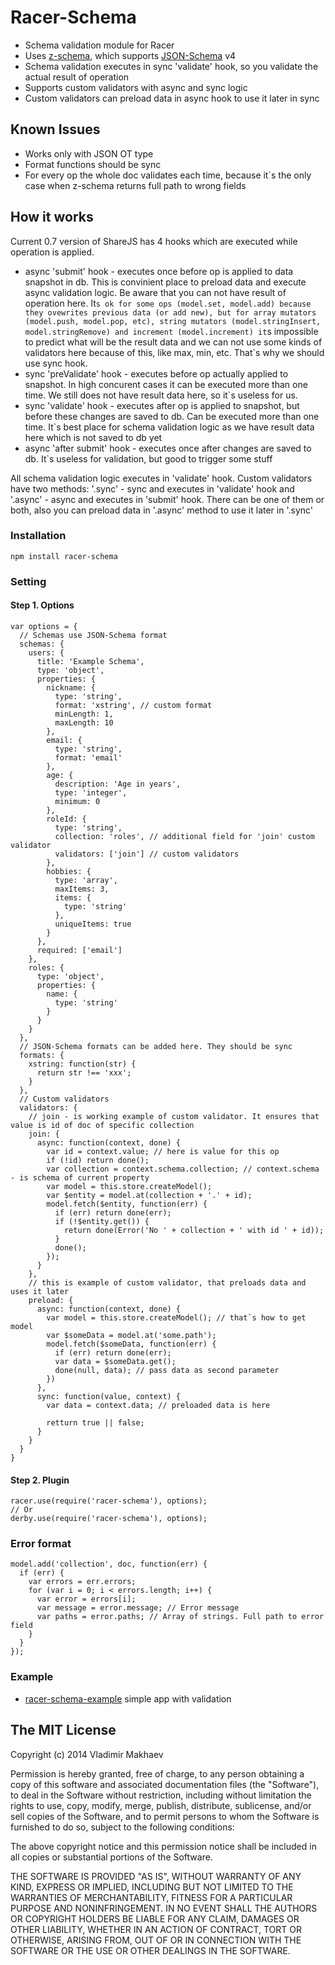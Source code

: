 # Racer-Schema

- Schema validation module for Racer
- Uses [z-schema](https://github.com/zaggino/z-schema), which supports [JSON-Schema](http://json-schema.org/) v4
- Schema validation executes in sync 'validate' hook, so you validate the actual result of operation
- Supports custom validators with async and sync logic
- Custom validators can preload data in async hook to use it later in sync

## Known Issues
- Works only with JSON OT type
- Format functions should be sync
- For every op the whole doc validates each time, because it`s the only case when z-schema returns full path to wrong fields

## How it works
Current 0.7 version of ShareJS has 4 hooks which are executed while operation is applied.
- async 'submit' hook - executes once before op is applied to data snapshot in db. This is convinient place to preload data and execute async validation logic. Be aware that you can not have result of operation here. It`s ok for some ops (model.set, model.add) because they ovewrites previous data (or add new), but for array mutators (model.push, model.pop, etc), string mutators (model.stringInsert, model.stringRemove) and increment (model.increment) it`s impossible to predict what will be the result data and we can not use some kinds of validators here because of this, like max, min, etc. That`s why we should use sync hook.
- sync 'preValidate' hook - executes before op actually applied to snapshot. In high concurent cases it can be executed more than one time. We still does not have result data here, so it`s useless for us.
- sync 'validate' hook - executes after op is applied to snapshot, but before these changes are saved to db. Can be executed more than one time. It`s best place for schema validation logic as we have result data here which is not saved to db yet
- async 'after submit' hook - executes once after changes are saved to db. It`s useless for validation, but good to trigger
some stuff

All schema validation logic executes in 'validate' hook. Custom validators have two methods: '.sync' - sync and executes in 'validate' hook and '.async' - async and executes in 'submit' hook. There can be one of them or both, also you can preload data in '.async' method to use it later in '.sync'

### Installation
```
npm install racer-schema
```

### Setting
#### Step 1. Options
```
var options = {
  // Schemas use JSON-Schema format
  schemas: {
    users: {
      title: 'Example Schema',
      type: 'object',
      properties: {
        nickname: {
          type: 'string',
          format: 'xstring', // custom format
          minLength: 1,
          maxLength: 10
        },
        email: {
          type: 'string',
          format: 'email'
        },
        age: {
          description: 'Age in years',
          type: 'integer',
          minimum: 0
        },
        roleId: {
          type: 'string',
          collection: 'roles', // additional field for 'join' custom validator
          validators: ['join'] // custom validators
        },
        hobbies: {
          type: 'array',
          maxItems: 3,
          items: { 
            type: 'string'
          },
          uniqueItems: true
        }
      },
      required: ['email']
    },
    roles: {
      type: 'object',
      properties: {
        name: {
          type: 'string'
        }
      }
    }
  },
  // JSON-Schema formats can be added here. They should be sync
  formats: {
    xstring: function(str) {
      return str !== 'xxx';
    }
  },
  // Custom validators
  validators: {
    // join - is working example of custom validator. It ensures that value is id of doc of specific collection
    join: {
      async: function(context, done) {
        var id = context.value; // here is value for this op
        if (!id) return done();
        var collection = context.schema.collection; // context.schema - is schema of current property
        var model = this.store.createModel();
        var $entity = model.at(collection + '.' + id);
        model.fetch($entity, function(err) {
          if (err) return done(err);
          if (!$entity.get()) {
            return done(Error('No ' + collection + ' with id ' + id));
          }
          done();
        });
      }
    },
    // this is example of custom validator, that preloads data and uses it later
    preload: {
      async: function(context, done) {
        var model = this.store.createModel(); // that`s how to get model
        var $someData = model.at('some.path');
        model.fetch($someData, function(err) {
          if (err) return done(err);
          var data = $someData.get();
          done(null, data); // pass data as second parameter
        })
      },
      sync: function(value, context) {
        var data = context.data; // preloaded data is here

        retturn true || false;
      }
    }
  }
}
```

#### Step 2. Plugin
```
racer.use(require('racer-schema'), options);
// Or
derby.use(require('racer-schema'), options);
```

### Error format
```
model.add('collection', doc, function(err) {
  if (err) {
    var errors = err.errors;
    for (var i = 0; i < errors.length; i++) {
      var error = errors[i];
      var message = error.message; // Error message
      var paths = error.paths; // Array of strings. Full path to error field
    }
  }
});
```

### Example
- [racer-schema-example](https://github.com/derbyparty/racer-schema-example) simple app with validation

## The MIT License

Copyright (c) 2014 Vladimir Makhaev

Permission is hereby granted, free of charge, 
to any person obtaining a copy of this software and 
associated documentation files (the "Software"), to 
deal in the Software without restriction, including 
without limitation the rights to use, copy, modify, 
merge, publish, distribute, sublicense, and/or sell 
copies of the Software, and to permit persons to whom 
the Software is furnished to do so, 
subject to the following conditions:

The above copyright notice and this permission notice 
shall be included in all copies or substantial portions of the Software.

THE SOFTWARE IS PROVIDED "AS IS", WITHOUT WARRANTY OF ANY KIND, 
EXPRESS OR IMPLIED, INCLUDING BUT NOT LIMITED TO THE WARRANTIES 
OF MERCHANTABILITY, FITNESS FOR A PARTICULAR PURPOSE AND NONINFRINGEMENT. 
IN NO EVENT SHALL THE AUTHORS OR COPYRIGHT HOLDERS BE LIABLE FOR 
ANY CLAIM, DAMAGES OR OTHER LIABILITY, WHETHER IN AN ACTION OF CONTRACT, 
TORT OR OTHERWISE, ARISING FROM, OUT OF OR IN CONNECTION WITH THE 
SOFTWARE OR THE USE OR OTHER DEALINGS IN THE SOFTWARE.